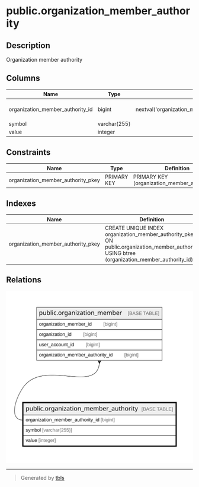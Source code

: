 # public.organization_member_authority

## Description

Organization member authority

## Columns

| Name                             | Type         | Default                                                                              | Nullable | Children                                                    | Parents | Comment                          |
| -------------------------------- | ------------ | ------------------------------------------------------------------------------------ | -------- | ----------------------------------------------------------- | ------- | -------------------------------- |
| organization_member_authority_id | bigint       | nextval('organization_member_authority_organization_member_authority_seq'::regclass) | false    | [public.organization_member](public.organization_member.md) |         | Organization member authority ID |
| symbol                           | varchar(255) |                                                                                      | false    |                                                             |         | Symbol                           |
| value                            | integer      |                                                                                      | false    |                                                             |         | Value                            |

## Constraints

| Name                               | Type        | Definition                                     |
| ---------------------------------- | ----------- | ---------------------------------------------- |
| organization_member_authority_pkey | PRIMARY KEY | PRIMARY KEY (organization_member_authority_id) |

## Indexes

| Name                               | Definition                                                                                                                                    |
| ---------------------------------- | --------------------------------------------------------------------------------------------------------------------------------------------- |
| organization_member_authority_pkey | CREATE UNIQUE INDEX organization_member_authority_pkey ON public.organization_member_authority USING btree (organization_member_authority_id) |

## Relations

![er](public.organization_member_authority.svg)

---

> Generated by [tbls](https://github.com/k1LoW/tbls)

